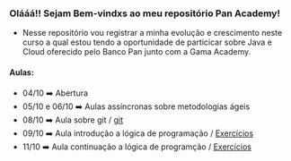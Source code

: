 ### Olááá!! Sejam Bem-vindxs ao meu repositório Pan Academy!

- Nesse repositório vou registrar a minha evolução e crescimento neste curso a qual estou tendo a oportunidade de particicar sobre Java e Cloud oferecido pelo Banco Pan junto com a Gama Academy.



#### Aulas:

- 04/10   :arrow_right:    Abertura
- 05/10 e 06/10    :arrow_right:   Aulas assíncronas sobre metodologias ágeis
- 08/10   :arrow_right:     Aula sobre git   /    [git](https://github.com/Feruaro/Pan-Academy-Java/tree/main/Aulas/08-10)  
- 09/10   :arrow_right:     Aula introdução a lógica de programação   /   [Exercícios](https://github.com/Feruaro/Pan-Academy-Java/tree/main/Aulas/09-10)
- 11/10   :arrow_right:     Aula continuação a lógica de programção  /    [Exercícios](https://github.com/Feruaro/Pan-Academy-Java/tree/main/Aulas/11-10)

